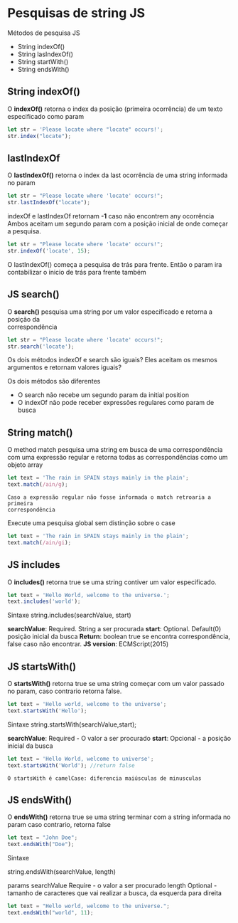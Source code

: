 # Pesquisas de string JS

Métodos de pesquisa JS
- String indexOf()
- String lasIndexOf()
- String startWith()
- String endsWith()

## String indexOf()

O **indexOf()** retorna o index da posição (primeira ocorrência) de um texto especificado
como param

~~~ javascript
let str = 'Please locate where "locate" occurs!';
str.index("locate");
~~~

## lastIndexOf
O **lastIndexOf()** retorna o index da last ocorrência de uma string informada no param

~~~ javascript
let str = "Please locate where 'locate' occurs!";
str.lastIndexOf("locate");
~~~

indexOf e lastIndexOf retornam **-1** caso não encontrem any ocorrência
Ambos aceitam um segundo param com a posição inicial de onde começar a pesquisa.

~~~ javascript
let str = "Please locate where 'locate' occurs!";
str.indexOf('locate', 15);
~~~

O lastIndexOf() começa a pesquisa de trás para frente. Então o param ira contabilizar
o inicio de trás para frente também

## JS search()
O **search()** pesquisa uma string por um valor especificado e retorna a posição da  
correspondência

~~~ javascript
let str = "Please locate where 'locate' occurs!";
str.search('locate');
~~~

Os dois métodos indexOf e search são iguais?
Eles aceitam os mesmos argumentos e retornam valores iguais?

Os dois métodos são diferentes
- O search não recebe um segundo param da initial position
- O indexOf não pode receber expressões regulares como param de busca

## String match()

O method match pesquisa uma string em busca de uma correspondência com uma expressão
regular e retorna todas as correspondências como um objeto array

~~~ javascript
let text = 'The rain in SPAIN stays mainly in the plain';
text.match(/ain/g);
~~~

    Caso a expressão regular não fosse informada o match retroaria a primeira 
    correspondência

Execute uma pesquisa global sem distinção sobre o case 

~~~ javascript
let text = 'The rain in SPAIN stays mainly in the plain';
text.match(/ain/gi);
~~~

## JS includes
O **includes()** retorna true se uma string contiver um valor especificado.

~~~ javascript
let text = 'Hello World, welcome to the universe.';
text.includes('world');
~~~
Sintaxe
string.includes(searchValue, start)

**searchValue**:  Required.  String a ser procurada
**start**:         Optional. Default(0)  posição inicial da busca
**Return**:    boolean  true se encontra correspondência, false caso não encontrar.
**JS version**: ECMScript(2015)

## JS startsWith()

O **startsWith()** retorna true se uma string começar com um valor passado no param, caso
contrario retorna false.


~~~ javascript
let text = 'Hello world, welcome to the universe';
text.startsWith('Hello');
~~~

Sintaxe
string.startsWith(searchValue,start);

**searchValue**: Required - O valor a ser procurado
**start**: Opcional - a posição inicial da busca

~~~ javascript
let text = 'Hello World, welcome to universe';
text.startsWith('World'); //return false
~~~

    O startsWith é camelCase: diferencia maiúsculas de minusculas

## JS endsWith()
O **endsWith()** retorna true se uma string terminar com a string informada no param
caso contrario, retorna false

~~~ javascript
let text = "John Doe";
text.endsWith("Doe");
~~~
Sintaxe

string.endsWith(searchValue, length)

params
searchValue  Require - o valor a ser procurado
length  Optional -  tamanho de caracteres que vai realizar a busca, da esquerda para 
direita

~~~ javascript
let text = "Hello world, welcome to the universe.";
text.endsWith("world", 11);
~~~


